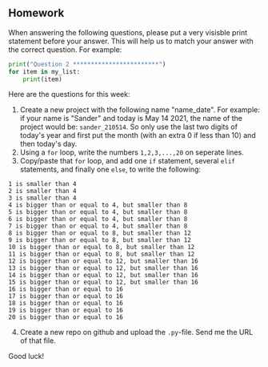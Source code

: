 Homework
-

When answering the following questions, please put a very visisble print statement before your answer. This will help us to match your answer with the correct question. For example:

```Python
print("Question 2 ************************")
for item in my_list:
    print(item)
```

Here are the questions for this week:

1. Create a new project with the following name "name_date". For example: if your name is "Sander" and today is May 14 2021, the name of the project would be: `sander_210514`. So only use the last two digits of today's year and first put the month (with an extra 0 if less than 10) and then today's day.
1. Using a `for` loop, write the numbers `1,2,3,...,20` on seperate lines.
1. Copy/paste that `for` loop, and add one `if` statement, several `elif` statements, and finally one `else`, to write the following:

```
1 is smaller than 4
2 is smaller than 4
3 is smaller than 4
4 is bigger than or equal to 4, but smaller than 8
5 is bigger than or equal to 4, but smaller than 8
6 is bigger than or equal to 4, but smaller than 8
7 is bigger than or equal to 4, but smaller than 8
8 is bigger than or equal to 8, but smaller than 12
9 is bigger than or equal to 8, but smaller than 12
10 is bigger than or equal to 8, but smaller than 12
11 is bigger than or equal to 8, but smaller than 12
12 is bigger than or equal to 12, but smaller than 16
13 is bigger than or equal to 12, but smaller than 16
14 is bigger than or equal to 12, but smaller than 16
15 is bigger than or equal to 12, but smaller than 16
16 is bigger than or equal to 16
17 is bigger than or equal to 16
18 is bigger than or equal to 16
19 is bigger than or equal to 16
20 is bigger than or equal to 16
```

4. Create a new repo on github and upload the `.py`-file. Send me the URL of that file.

Good luck!
